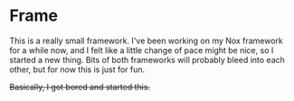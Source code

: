 # Frame

This is a really small framework. I've been working on my Nox framework for a while now, and I felt like a little change of pace might be nice, so I started a new thing. Bits of both frameworks will probably bleed into each other, but for now this is just for fun.

~~Basically, I got bored and started this.~~